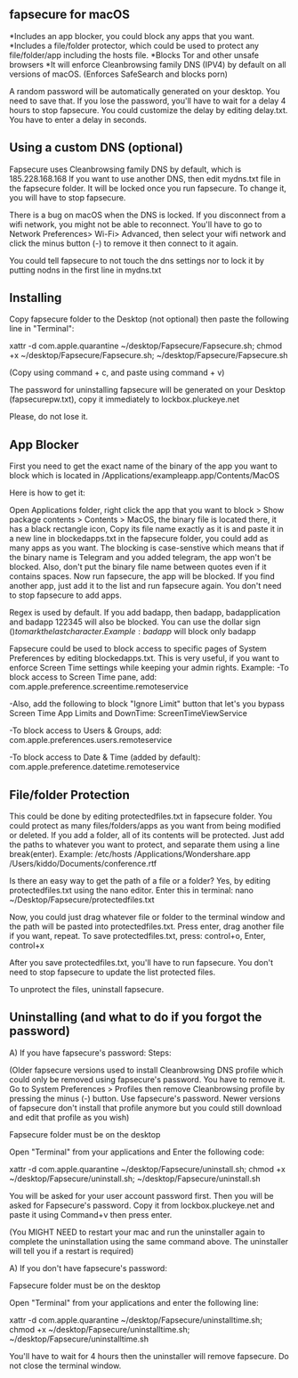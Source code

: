 fapsecure for macOS
----------------------
*Includes an app blocker, you could block any apps that you want.
*Includes a file/folder protector, which could be used to protect any file/folder/app including the hosts file.
*Blocks Tor and other unsafe browsers
*It will enforce Cleanbrowsing family DNS (IPV4) by default on all versions of macOS. (Enforces SafeSearch and blocks porn)


A random password will be automatically generated on your desktop. You need to save that. If you lose the password, you'll have to wait for a delay 4 hours to stop fapsecure. You could customize the delay by editing delay.txt. You have to enter a delay in seconds.

Using a custom DNS (optional)
---------------------------
Fapsecure uses Cleanbrowsing family DNS by default, which is 185.228.168.168
If you want to use another DNS, then edit mydns.txt file in the fapsecure folder. It will be locked once you run fapsecure. To change it, you will have to stop fapsecure.

There is a bug on macOS when the DNS is locked. If you disconnect from a wifi network, you might not be able to reconnect. You'll have to go to Network Preferences> Wi-Fi> Advanced, then select your wifi network and click the minus button (-) to remove it then connect to it again. 

You could tell fapsecure to not touch the dns settings nor to lock it by putting nodns in the first line in mydns.txt

Installing
----------
Copy fapsecure folder to the Desktop (not optional) then paste the following line in "Terminal":

xattr -d com.apple.quarantine ~/desktop/Fapsecure/Fapsecure.sh; chmod +x ~/desktop/Fapsecure/Fapsecure.sh; ~/desktop/Fapsecure/Fapsecure.sh

(Copy using command + c, and paste using command + v)

The password for uninstalling fapsecure will be generated on your Desktop (fapsecurepw.txt), copy it immediately to lockbox.pluckeye.net

Please, do not lose it.

App Blocker
-----------
First you need to get the exact name of the binary of the app you want to block which is located in /Applications/exampleapp.app/Contents/MacOS

Here is how to get it:

Open Applications folder, right click the app that you want to block > Show package contents > Contents > MacOS, the binary file is located there, it has a black rectangle icon, Copy its file name exactly as it is and paste it in a new line in blockedapps.txt in the fapsecure folder, you could add as many apps as you want. The blocking is case-senstive which means that if the binary name is Telegram and you added telegram, the app won't be blocked. Also, don't put the binary file name between quotes even if it contains spaces.
Now run fapsecure, the app will be blocked. If you find another app, just add it to the list and run fapsecure again. You don't need to stop fapsecure to add apps.

Regex is used by default. If you add badapp, then badapp, badapplication and badapp 122345 will also be blocked. You can use the dollar sign ($) to mark the last character. Example: badapp$ will block only badapp

Fapsecure could be used to block access to specific pages of System Preferences by editing blockedapps.txt. This is very useful, if you want to enforce Screen Time settings while keeping your admin rights.
Example:
-To block access to Screen Time pane, add:
com.apple.preference.screentime.remoteservice

-Also, add the following to block "Ignore Limit" button that let's you bypass Screen Time App Limits and DownTime:
ScreenTimeViewService

-To block access to Users & Groups, add:
com.apple.preferences.users.remoteservice

-To block access to Date & Time (added by default):
com.apple.preference.datetime.remoteservice

File/folder Protection
---------------------
This could be done by editing protectedfiles.txt in fapsecure folder.
You could protect as many files/folders/apps as you want from being modified or deleted. If you add a folder, all of its contents will be protected.
Just add the paths to whatever you want to protect, and separate them using a line break(enter). Example:
/etc/hosts
/Applications/Wondershare.app
/Users/kiddo/Documents/conference.rtf 

Is there an easy way to get the path of a file or a folder?
Yes, by editing protectedfiles.txt using the nano editor. Enter this in terminal:
nano ~/Desktop/Fapsecure/protectedfiles.txt 

Now, you could just drag whatever file or folder to the terminal window and the path will be pasted into protectedfiles.txt. Press enter, drag another file if you want, repeat.
To save protectedfiles.txt, press: control+o, Enter, control+x

After you save protectedfiles.txt, you'll have to run fapsecure. You don't need to stop fapsecure to update the list protected files.

To unprotect the files, uninstall fapsecure.

Uninstalling (and what to do if you forgot the password)
------------
A) If you have fapsecure's password:
Steps:

(Older fapsecure versions used to install Cleanbrowsing DNS profile which could only be removed using fapsecure's password. You have to remove it. Go to System Preferences > Profiles then remove Cleanbrowsing profile by pressing the minus (-) button. Use fapsecure's password. Newer versions of fapsecure don't install that profile anymore but you could still download and edit that profile as you wish)


Fapsecure folder must be on the desktop

Open "Terminal" from your applications and Enter the following code:

xattr -d com.apple.quarantine ~/desktop/Fapsecure/uninstall.sh; chmod +x ~/desktop/Fapsecure/uninstall.sh; ~/desktop/Fapsecure/uninstall.sh


You will be asked for your user account password first. 
Then you will be asked for Fapsecure's password. Copy it from lockbox.pluckeye.net and paste it using Command+v then press enter.

(You MIGHT NEED to restart your mac and run the uninstaller again to complete the uninstallation using the same command above. The uninstaller will tell you if a restart is required)

A) If you don't have fapsecure's password:


Fapsecure folder must be on the desktop

Open "Terminal" from your applications and enter the following line:

xattr -d com.apple.quarantine ~/desktop/Fapsecure/uninstalltime.sh; chmod +x ~/desktop/Fapsecure/uninstalltime.sh; ~/desktop/Fapsecure/uninstalltime.sh

You'll have to wait for 4 hours then the uninstaller will remove fapsecure. Do not close the terminal window.



